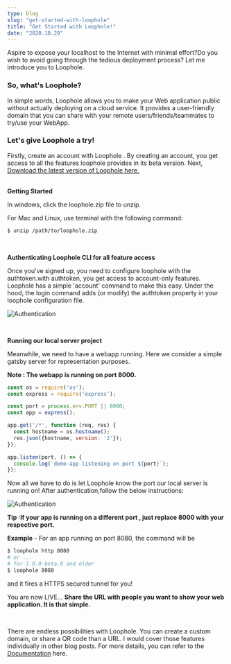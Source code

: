 ```yaml
---
type: blog
slug: "get-started-with-loophole"
title: "Get Started with Loophole!"
date: "2020.10.29"
---
```


Aspire to expose your localhost to the Internet with minimal effort?Do you wish to avoid going through the tedious deployment process? Let me introduce you to Loophole. 

 ### So, what's Loophole?

 In simple words, Loophole allows you to make your Web application public without actually deploying on a cloud service. It provides a user-friendly domain that you can share with your remote users/friends/teammates to try/use your WebApp. 

 ### Let's give Loophole a try!

Firstly, create an account with Loophole . By creating an account, you get access to all the features loophole provides in its beta version. Next, [Download the latest version of Loophole here.](\download)
<br/>
<br/>

 **Getting Started**
 
 In windows, click the loophole.zip file to unzip. 

 For Mac and Linux, use terminal with the following command:

 
```bash
$ unzip /path/to/loophole.zip
```
<br/>

 **Authenticating Loophole CLI for all feature access**

Once you've signed up, you need to configure loophole with the authtoken.with authtoken, you get access to account-only features. Loophole has a simple 'account' command to make this easy. Under the hood, the login command adds (or modify) the authtoken property in your loophole configuration file. 
<br />

![Authentication](https://media.giphy.com/media/S5Q7Hbp9kedjGJZqPb/giphy.gif)

<br/>

**Running our local server project**

 Meanwhile, we need to have a webapp running. Here we consider a simple gatsby server for representation purposes.

 **Note : The webapp is running on port 8000.** 

```javascript
const os = require('os');
const express = require('express');

const port = process.env.PORT || 8000;
const app = express();

app.get('/*', function (req, res) {
  const hostname = os.hostname();
  res.json({hostname, version: '2'});
});

app.listen(port, () => {
  console.log(`demo-app listening on port ${port}`);
});
```
Now all we have to do is let Loophole know the port our local server is running on! After authentication,follow the below instructions:


![Authentication](https://media.giphy.com/media/9tZZ0SznwTWR0r0xUq/giphy.gif)


**Tip :If your app is running on a different port , just replace 8000 with your respective port.**

**Example** - For an app running on port 8080, the command will be 

```bash
$ loophole http 8080
# or ...
# for 1.0.0-beta.8 and older
$ loophole 8080
```
and it fires a HTTPS secured tunnel for you!

You are now LIVE...
**Share the URL with people you want to show your web application. It is that simple.**

<br/>

There are endless possibilities with Loophole. You can create a custom domain, or share a QR code than a URL. I would cover those features individually in other blog posts. For more details, you can refer to the [Documentation](\docs) here. 



